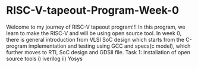 # RISC-V-tapeout-Program-Week-0
Welcome to my journey of RISC-V tapeout program!!! 
In this program, we learn to make the RISC-V and will be using open source tool. In week 0, there is general introduction from VLSI SoC design which starts from the C-program implementation and testing using GCC and specs(c model), which further moves to RTl, SoC design and GDSII file.
Task 1: Installation of open source tools
         i) iverilog
				 ii) Yosys
